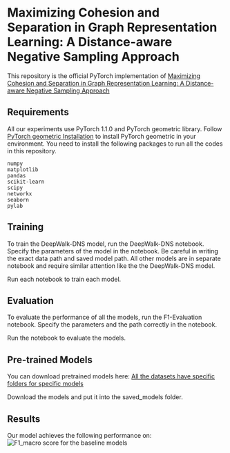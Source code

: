 # Maximizing Cohesion and Separation in Graph Representation Learning: A Distance-aware Negative Sampling Approach

This repository is the official PyTorch implementation of [Maximizing Cohesion and Separation in Graph Representation Learning: A Distance-aware Negative Sampling Approach](https://arxiv.org/abs/2007.01423)


## Requirements
All our experiments use PyTorch 1.1.0 and PyTorch geometric library. 
Follow [PyTorch geometric Installation](https://github.com/rusty1s/pytorch_geometric#installation) to install PyTorch geometric in your environment.
You need to install the following packages to run all the codes in this repository.

```setup
numpy
matplotlib
pandas
scikit-learn
scipy
networkx
seaborn
pylab
```


## Training

To train the DeepWalk-DNS model, run the DeepWalk-DNS notebook. Specify the parameters of the model in the notebook. Be careful in writing the exact data path and saved model path.
All other models are in separate notebook and require similar attention like the the DeepWalk-DNS model.

Run each notebook to train each model. 

## Evaluation

To evaluate the performance of all the models, run the F1-Evaluation notebook. Specify the parameters and the path correctly in the notebook.

Run the notebook to evaluate the models.

## Pre-trained Models

You can download pretrained models here: [All the datasets have specific folders for specific models](https://www.dropbox.com/sh/fn7mem2appso2t0/AACQbhM2dCNbTAHMh5TmhsXVa?dl=0)

Download the models and put it into the saved_models folder.

## Results
Our model achieves the following performance on:
![F1_macro score for the baseline models](table/model_performance.png)
